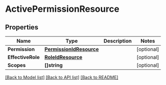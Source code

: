 # ActivePermissionResource

## Properties
Name | Type | Description | Notes
------------ | ------------- | ------------- | -------------
**Permission** | [**PermissionIdResource**](PermissionIdResource.md) |  | [optional] 
**EffectiveRole** | [**RoleIdResource**](RoleIdResource.md) |  | [optional] 
**Scopes** | **[]string** |  | [optional] 

[[Back to Model list]](../README.md#documentation-for-models) [[Back to API list]](../README.md#documentation-for-api-endpoints) [[Back to README]](../README.md)


